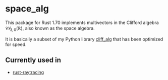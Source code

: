 # space_alg

This package for Rust 1.70 implements multivectors in the Clifford algebra $\mathcal{Cl}_{3,0}(\mathbb{R})$, also known as the space algebra.

It is basically a subset of my Python library [cliff_alg](https://github.com/Cytochromeb6-f/cliff_alg) that has been optimized for speed.

## Currently used in

* [rust-raytracing](https://github.com/Cytochromeb6-f/rust-raytracing)
